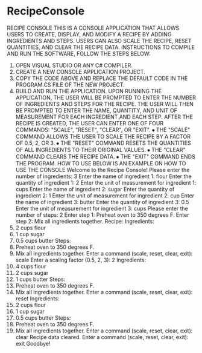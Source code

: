 # RecipeConsole
RECIPE CONSOLE
THIS IS A CONSOLE APPLICATION THAT ALLOWS USERS TO CREATE, DISPLAY, AND MODIFY A RECIPE BY ADDING INGREDIENTS AND STEPS. USERS CAN ALSO SCALE THE RECIPE, RESET QUANTITIES, AND CLEAR THE RECIPE DATA.
INSTRUCTIONS
TO COMPILE AND RUN THE SOFTWARE, FOLLOW THE STEPS BELOW:
1.	OPEN VISUAL STUDIO OR ANY C# COMPILER.
2.	CREATE A NEW CONSOLE APPLICATION PROJECT.
3.	COPY THE CODE ABOVE AND REPLACE THE DEFAULT CODE IN THE PROGRAM.CS FILE OF THE NEW PROJECT.
4.	BUILD AND RUN THE APPLICATION.
UPON RUNNING THE APPLICATION, THE USER WILL BE PROMPTED TO ENTER THE NUMBER OF INGREDIENTS AND STEPS FOR THE RECIPE. THE USER WILL THEN BE PROMPTED TO ENTER THE NAME, QUANTITY, AND UNIT OF MEASUREMENT FOR EACH INGREDIENT AND EACH STEP.
AFTER THE RECIPE IS CREATED, THE USER CAN ENTER ONE OF FOUR COMMANDS: "SCALE", "RESET", "CLEAR", OR "EXIT".
⦁	THE "SCALE" COMMAND ALLOWS THE USER TO SCALE THE RECIPE BY A FACTOR OF 0.5, 2, OR 3.
⦁	THE "RESET" COMMAND RESETS THE QUANTITIES OF ALL INGREDIENTS TO THEIR ORIGINAL VALUES.
⦁	THE "CLEAR" COMMAND CLEARS THE RECIPE DATA.
⦁	THE "EXIT" COMMAND ENDS THE PROGRAM.
HOW TO USE
BELOW IS AN EXAMPLE ON HOW TO USE THE CONSOLE
Welcome to the Recipe Console!
Please enter the number of ingredients:
3
Enter the name of ingredient 1:
flour
Enter the quantity of ingredient 1:
2
Enter the unit of measurement for ingredient 1:
cups
Enter the name of ingredient 2:
sugar
Enter the quantity of ingredient 2:
1
Enter the unit of measurement for ingredient 2:
cup
Enter the name of ingredient 3:
butter
Enter the quantity of ingredient 3:
0.5
Enter the unit of measurement for ingredient 3:
cups
Please enter the number of steps:
2
Enter step 1:
Preheat oven to 350 degrees F.
Enter step 2:
Mix all ingredients together.
Recipe:
Ingredients:
1. 2 cups flour
2. 1 cup sugar
3. 0.5 cups butter
Steps:
1. Preheat oven to 350 degrees F.
2. Mix all ingredients together.
Enter a command (scale, reset, clear, exit):
scale
Enter a scaling factor (0.5, 2, 3):
2
Ingredients:
1. 4 cups flour
2. 2 cups sugar
3. 1 cups butter
Steps:
1. Preheat oven to 350 degrees F.
2. Mix all ingredients together.
Enter a command (scale, reset, clear, exit):
reset
Ingredients:
1. 2 cups flour
2. 1 cup sugar
3. 0.5 cups butter
Steps:
1. Preheat oven to 350 degrees F.
2. Mix all ingredients together.
Enter a command (scale, reset, clear, exit):
clear
Recipe data cleared.
Enter a command (scale, reset, clear, exit):
exit
Goodbye!

